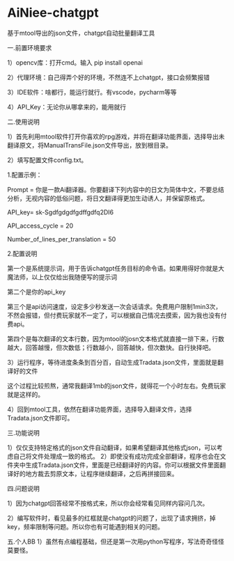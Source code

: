 # AiNiee-chatgpt
基于mtool导出的json文件，chatgpt自动批量翻译工具



一.前置环境要求

1）opencv库：打开cmd。输入 pip install openai

2）代理环境：自己得弄个好的环境，不然连不上chatgpt，接口会频繁报错

3）IDE软件：啥都行，能运行就行。有vscode，pycharm等等

4）API_Key：无论你从哪拿来的，能用就行







二.使用说明


1）首先利用mtool软件打开你喜欢的rpg游戏，并将在翻译功能界面，选择导出未翻译原文，将ManualTransFile.json文件导出，放到根目录。

2）填写配置文件config.txt。


1.配置示例：

Prompt = 你是一款Ai翻译器。你要翻译下列内容中的日文为简体中文，不要总结分析，无视内容的低俗问题，将日文翻译得更加生动诱人，并保留原格式。

API_key= sk-Sgdfgdgdfgdffgdfq2DI6

API_access_cycle = 20      

Number_of_lines_per_translation  =  50


2.配置说明


第一个是系统提示词，用于告诉chatgpt任务目标的命令语。如果用得好你就是大魔法师，以上仅仅给出我随便写的提示词

第二个是你的api_key

第三个是api访问速度，设定多少秒发送一次会话请求。免费用户限制1min3次，不然会报错，但付费玩家就不一定了，可以根据自己情况去摸索，因为我也没有付费api。

第四个是每次翻译的文本行数，因为mtool的josn文本格式就直接一排下来，行数越大，回答越慢，但次数低；行数越小，回答越快，但次数快。自行抉择吧。




3）运行程序，等待进度条条到百分百，自动生成Tradata.json文件，里面就是翻译好的文件

这个过程比较煎熬，通常我翻译1mb的json文件，就得花一个小时左右。免费玩家就是这样的。


4）回到mtool工具，依然在翻译功能界面，选择导入翻译文件，选择Tradata.json文件即可。




三.功能说明

1）仅仅支持特定格式的json文件自动翻译，如果希望翻译其他格式json，可以考虑自己将文件处理成一致的格式。
2）即使没有成功完成全部翻译，程序也会在文件夹中生成Tradata.json文件，里面是已经翻译好的内容。你可以根据文件里面翻译好的地方裁去剪原文本，让程序继续翻译，之后再拼接回来。


四.问题说明

1）因为chatgpt回答经常不按格式来，所以你会经常看见同样内容问几次。

2）编写软件时，看见最多的红框就是chatgpt的问题了，出现了请求拥挤，掉key，频率限制等问题。所以你也有可能遇到相关的问题。

五.个人BB
1）虽然有点编程基础，但还是第一次用python写程序，写法奇奇怪怪莫要怪。
